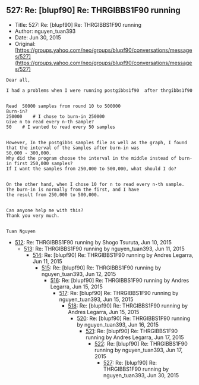 ## 527: Re: [blupf90] Re: THRGIBBS1F90 running

- Title: 527: Re: [blupf90] Re: THRGIBBS1F90 running
- Author: nguyen_tuan393
- Date: Jun 30, 2015
- Original: [https://groups.yahoo.com/neo/groups/blupf90/conversations/messages/527](https://groups.yahoo.com/neo/groups/blupf90/conversations/messages/527)

```
Dear all,

I had a problems when I were running postgibbs1f90  after thrgibbs1f90


Read  50000 samples from round 10 to 500000
Burn-in?
250000	  # I chose to burn-in 250000
Give n to read every n-th sample?
50    # I wanted to read every 50 samples


However, In the postgibbs_samples file as well as the graph, I found that the interval of the samples after burn-in was
50,000 - 300,000. 
Why did the program choose the interval in the middle instead of burn-in first 250,000 samples?
If I want the samples from 250,000 to 500,000, what should I do?


On the other hand, when I chose 10 for n to read every n-th sample. The burn-in is normally from the first, and I have
the result from 250,000 to 500,000.


Can anyone help me with this?
Thank you very much.


Tuan Nguyen 

```

- [512](0512.md): Re: THRGIBBS1F90 running by Shogo Tsuruta, Jun 10, 2015
    - [513](0513.md): Re: THRGIBBS1F90 running by nguyen_tuan393, Jun 11, 2015
        - [514](0514.md): Re: [blupf90] Re: THRGIBBS1F90 running by Andres Legarra, Jun 11, 2015
            - [515](0515.md): Re: [blupf90] Re: THRGIBBS1F90 running by nguyen_tuan393, Jun 12, 2015
                - [516](0516.md): Re: [blupf90] Re: THRGIBBS1F90 running by Andres Legarra, Jun 15, 2015
                    - [517](0517.md): Re: [blupf90] Re: THRGIBBS1F90 running by nguyen_tuan393, Jun 15, 2015
                        - [518](0518.md): Re: [blupf90] Re: THRGIBBS1F90 running by Andres Legarra, Jun 15, 2015
                            - [520](0520.md): Re: [blupf90] Re: THRGIBBS1F90 running by nguyen_tuan393, Jun 16, 2015
                                - [521](0521.md): Re: [blupf90] Re: THRGIBBS1F90 running by Andres Legarra, Jun 17, 2015
                                    - [522](0522.md): Re: [blupf90] Re: THRGIBBS1F90 running by nguyen_tuan393, Jun 17, 2015
                                        - [527](0527.md): Re: [blupf90] Re: THRGIBBS1F90 running by nguyen_tuan393, Jun 30, 2015
